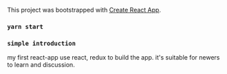 This project was bootstrapped with [Create React App](https://github.com/facebook/create-react-app).

### `yarn start`

### `simple introduction`
   
   my first react-app use react, redux to build the app. it's suitable for newers to learn and discussion.


